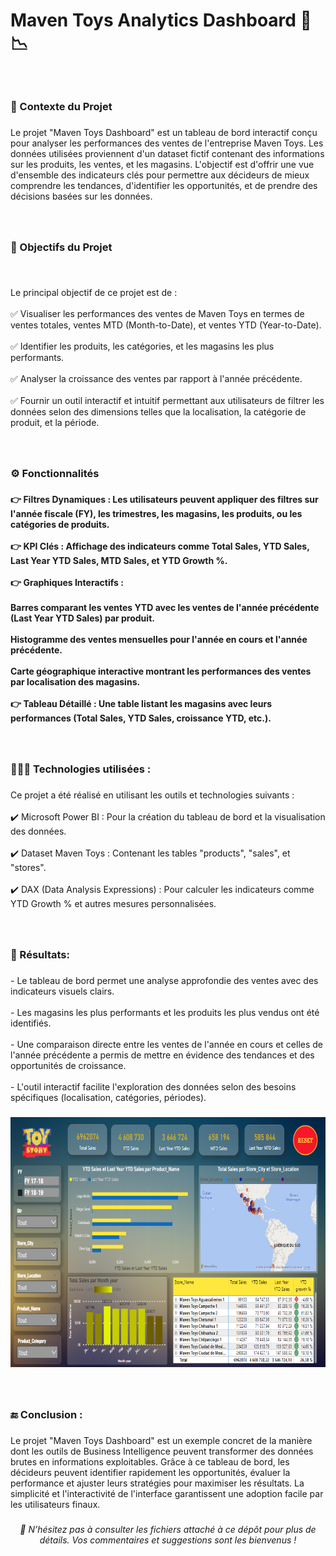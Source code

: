 <h1 align="left">Maven Toys Analytics Dashboard 🐻📉</h1>

###

<br clear="both">

<h3 align="left">🎯 Contexte du Projet</h3>

###

<p align="left">Le projet "Maven Toys Dashboard" est un tableau de bord interactif conçu pour analyser les performances des ventes de l'entreprise Maven Toys. Les données utilisées proviennent d'un dataset fictif contenant des informations sur les produits, les ventes, et les magasins. L'objectif est d'offrir une vue d'ensemble des indicateurs clés pour permettre aux décideurs de mieux comprendre les tendances, d'identifier les opportunités, et de prendre des décisions basées sur les données.</p>

###

<br clear="both">

<h3 align="left">📝 Objectifs du Projet</h3>

###

<br clear="both">

<p align="left">Le principal objectif de ce projet est de :<br><br>✅ Visualiser les performances des ventes de Maven Toys en termes de ventes totales, ventes MTD (Month-to-Date), et ventes YTD (Year-to-Date).<br><br>✅ Identifier les produits, les catégories, et les magasins les plus performants.<br><br>✅ Analyser la croissance des ventes par rapport à l'année précédente.<br><br>✅ Fournir un outil interactif et intuitif permettant aux utilisateurs de filtrer les données selon des dimensions telles que la localisation, la catégorie de produit, et la période.</p>

###

<br clear="both">

<h3 align="left">⚙️ Fonctionnalités</h3>

###

<h4 align="left">👉 Filtres Dynamiques : Les utilisateurs peuvent appliquer des filtres sur l'année fiscale (FY), les trimestres, les magasins, les produits, ou les catégories de produits.<br><br>👉 KPI Clés : Affichage des indicateurs comme Total Sales, YTD Sales, Last Year YTD Sales, MTD Sales, et YTD Growth %.<br><br>👉 Graphiques Interactifs :<br><br>Barres comparant les ventes YTD avec les ventes de l'année précédente (Last Year YTD Sales) par produit.<br><br>Histogramme des ventes mensuelles pour l'année en cours et l'année précédente.<br><br>Carte géographique interactive montrant les performances des ventes par localisation des magasins.<br><br>👉 Tableau Détaillé : Une table listant les magasins avec leurs performances (Total Sales, YTD Sales, croissance YTD, etc.).</h4>

###

<br clear="both">

<h3 align="left">👨🏻‍💻 Technologies utilisées :</h3>

###

<div align="right">
</div>

###

<p align="left">Ce projet a été réalisé en utilisant les outils et technologies suivants :<br><br>✔️ Microsoft Power BI : Pour la création du tableau de bord et la visualisation des données.<br><br>✔️ Dataset Maven Toys : Contenant les tables "products", "sales", et "stores".<br><br>✔️ DAX (Data Analysis Expressions) : Pour calculer les indicateurs comme YTD Growth % et autres mesures personnalisées.</p>

###

<br clear="both">

<h3 align="left">📌 Résultats:</h3>

###

<p align="left">- Le tableau de bord permet une analyse approfondie des ventes avec des indicateurs visuels clairs.<br><br>- Les magasins les plus performants et les produits les plus vendus ont été identifiés.<br><br>- Une comparaison directe entre les ventes de l'année en cours et celles de l'année précédente a permis de mettre en évidence des tendances et des opportunités de croissance.<br><br>- L'outil interactif facilite l'exploration des données selon des besoins spécifiques (localisation, catégories, périodes).</p>

###

<div align="center">
  <img height="400" src="https://github.com/ibtihel-dhaouadi/Maven-Toys-Analytics-Dashboard/blob/main/dashboard.png"  />
</div>

###

<br clear="both">

<h3 align="left">🔚 Conclusion :</h3>

###

<p align="left">Le projet "Maven Toys Dashboard" est un exemple concret de la manière dont les outils de Business Intelligence peuvent transformer des données brutes en informations exploitables. Grâce à ce tableau de bord, les décideurs peuvent identifier rapidement les opportunités, évaluer la performance et ajuster leurs stratégies pour maximiser les résultats. La simplicité et l'interactivité de l'interface garantissent une adoption facile par les utilisateurs finaux.</p>

###

<h6 align="center">🔗 N’hésitez pas à consulter les fichiers attaché à ce dépôt pour plus de détails. Vos commentaires et suggestions sont les bienvenus !</h6>

###
